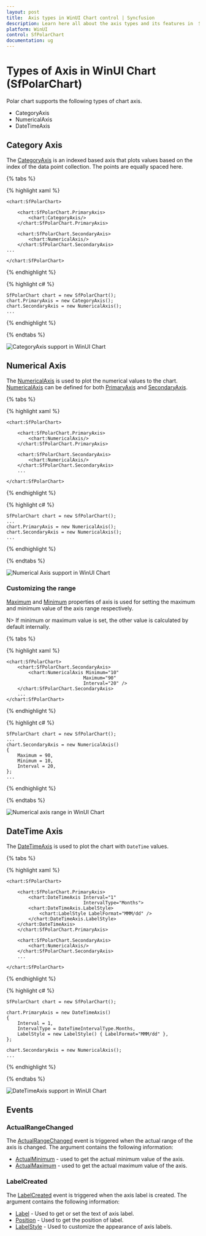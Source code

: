 ```yaml
---
layout: post
title:  Axis types in WinUI Chart control | Syncfusion
description: Learn here all about the axis types and its features in  Syncfusion WinUI Chart (SfPolarChart) control.
platform: WinUI
control: SfPolarChart
documentation: ug
---
```


# Types of Axis in WinUI Chart (SfPolarChart) 

Polar chart supports the following types of chart axis.

* CategoryAxis
* NumericalAxis
* DateTimeAxis

## Category Axis

The [CategoryAxis](https://help.syncfusion.com/cr/winui/Syncfusion.UI.Xaml.Charts.CategoryAxis.html) is an indexed based axis that plots values based on the index of the data point collection. The points are equally spaced here.

{% tabs %}

{% highlight xaml %}

    <chart:SfPolarChart>

        <chart:SfPolarChart.PrimaryAxis>
            <chart:CategoryAxis/>
        </chart:SfPolarChart.PrimaryAxis>

        <chart:SfPolarChart.SecondaryAxis>
            <chart:NumericalAxis/>
        </chart:SfPolarChart.SecondaryAxis>
    ...

    </chart:SfPolarChart>

{% endhighlight %}

{% highlight c# %}

    SfPolarChart chart = new SfPolarChart();
    chart.PrimaryAxis = new CategoryAxis();
    chart.SecondaryAxis = new NumericalAxis();
    ...

{% endhighlight %}

{% endtabs %}

![CategoryAxis support in WinUI Chart](Axis_Images/WinUI_Chart_CategoryAxis.png)

## Numerical Axis

The [NumericalAxis](https://help.syncfusion.com/cr/winui/Syncfusion.UI.Xaml.Charts.NumericalAxis.html) is used to plot the numerical values to the chart. [NumericalAxis](https://help.syncfusion.com/cr/winui/Syncfusion.UI.Xaml.Charts.NumericalAxis.html) can be defined for both [PrimaryAxis](https://help.syncfusion.com/cr/winui/Syncfusion.UI.Xaml.Charts.SfPolarChart.html#Syncfusion_UI_Xaml_Charts_SfPolarChart_PrimaryAxis) and [SecondaryAxis](https://help.syncfusion.com/cr/winui/Syncfusion.UI.Xaml.Charts.SfPolarChart.html#Syncfusion_UI_Xaml_Charts_SfPolarChart_SecondaryAxis).

{% tabs %}

{% highlight xaml %}

    <chart:SfPolarChart>

        <chart:SfPolarChart.PrimaryAxis>
            <chart:NumericalAxis/>
        </chart:SfPolarChart.PrimaryAxis>
        
        <chart:SfPolarChart.SecondaryAxis>
            <chart:NumericalAxis/>
        </chart:SfPolarChart.SecondaryAxis>
        ...
        
    </chart:SfPolarChart>

{% endhighlight %}

{% highlight c# %}

    SfPolarChart chart = new SfPolarChart();
    ...
    chart.PrimaryAxis = new NumericalAxis();
    chart.SecondaryAxis = new NumericalAxis();
    ...

{% endhighlight %}

{% endtabs %}

![Numerical Axis support in WinUI Chart](Axis_Images/WinUI_Chart_NumericalAxis.png)

### Customizing the range

[Maximum](https://help.syncfusion.com/cr/winui/Syncfusion.UI.Xaml.Charts.NumericalAxis.html#Syncfusion_UI_Xaml_Charts_NumericalAxis_Maximum) and [Minimum](https://help.syncfusion.com/cr/winui/Syncfusion.UI.Xaml.Charts.NumericalAxis.html#Syncfusion_UI_Xaml_Charts_NumericalAxis_Minimum) properties of axis is used for setting the maximum and minimum value of the axis range respectively.

N> If  minimum or maximum value is set, the other value is calculated by default internally.

{% tabs %}

{% highlight xaml %}

    <chart:SfPolarChart>
        <chart:SfPolarChart.SecondaryAxis>
            <chart:NumericalAxis Minimum="10"
                                Maximum="90"
                                Interval="20" />
        </chart:SfPolarChart.SecondaryAxis>
        ...
    </chart:SfPolarChart>

{% endhighlight %}

{% highlight c# %}

    SfPolarChart chart = new SfPolarChart();
    ...
    chart.SecondaryAxis = new NumericalAxis()
    {
        Maximum = 90,
        Minimum = 10,
        Interval = 20,
    };
    ...

{% endhighlight %}

{% endtabs %}

![Numerical axis range in WinUI Chart](Axis_Images/WinUI_Chart_NumericalAxis_AxisRange.png)

## DateTime Axis

The [DateTimeAxis](https://help.syncfusion.com/cr/winui/Syncfusion.UI.Xaml.Charts.DateTimeAxis.html) is used to plot the chart with `DateTime` values.

{% tabs %}

{% highlight xaml %}

    <chart:SfPolarChart>
                
        <chart:SfPolarChart.PrimaryAxis>
            <chart:DateTimeAxis Interval="1"
                                IntervalType="Months">
            <chart:DateTimeAxis.LabelStyle>
                <chart:LabelStyle LabelFormat="MMM/dd" />
            </chart:DateTimeAxis.LabelStyle>
        </chart:DateTimeAxis>
        </chart:SfPolarChart.PrimaryAxis>
                
        <chart:SfPolarChart.SecondaryAxis>
            <chart:NumericalAxis/>
        </chart:SfPolarChart.SecondaryAxis>
        ...

    </chart:SfPolarChart>

{% endhighlight %}

{% highlight c# %}

    SfPolarChart chart = new SfPolarChart();

    chart.PrimaryAxis = new DateTimeAxis()
    {
        Interval = 1,
        IntervalType = DateTimeIntervalType.Months,
        LabelStyle = new LabelStyle() { LabelFormat="MMM/dd" },
    };

    chart.SecondaryAxis = new NumericalAxis();
    ...

{% endhighlight %}

{% endtabs %}

![DateTimeAxis support in WinUI Chart](Axis_Images/WinUI_Chart_DateTimeAxis.png)

## Events
### ActualRangeChanged

The [ActualRangeChanged](https://help.syncfusion.com/cr/winui/Syncfusion.UI.Xaml.Charts.ChartAxis.html#Syncfusion_UI_Xaml_Charts_ChartAxis_ActualRangeChanged) event is triggered when the actual range of the axis is changed. The argument contains the following information:

* [ActualMinimum](https://help.syncfusion.com/cr/winui/Syncfusion.UI.Xaml.Charts.ActualRangeChangedEventArgs.html#Syncfusion_UI_Xaml_Charts_ActualRangeChangedEventArgs_ActualMinimum) - used to get the actual minimum value of the axis.
* [ActualMaximum](https://help.syncfusion.com/cr/winui/Syncfusion.UI.Xaml.Charts.ActualRangeChangedEventArgs.html#Syncfusion_UI_Xaml_Charts_ActualRangeChangedEventArgs_ActualMaximum) - used to get the actual maximum value of the axis.

### LabelCreated

The [LabelCreated](https://help.syncfusion.com/cr/winui/Syncfusion.UI.Xaml.Charts.ChartAxis.html#Syncfusion_UI_Xaml_Charts_ChartAxis_LabelCreated) event is triggered when the axis label is created. The argument contains the following information:

* [Label](https://help.syncfusion.com/cr/winui/Syncfusion.UI.Xaml.Charts.ChartAxisLabelEventArgs.html#Syncfusion_UI_Xaml_Charts_ChartAxisLabelEventArgs_Label) - Used to get or set the text of axis label.
* [Position](https://help.syncfusion.com/cr/winui/Syncfusion.UI.Xaml.Charts.ChartAxisLabelEventArgs.html#Syncfusion_UI_Xaml_Charts_ChartAxisLabelEventArgs_Position) - Used to get the position of label.
* [LabelStyle](https://help.syncfusion.com/cr/winui/Syncfusion.UI.Xaml.Charts.ChartAxisLabelEventArgs.html#Syncfusion_UI_Xaml_Charts_ChartAxisLabelEventArgs_LabelStyle) - Used to customize the appearance of axis labels.
